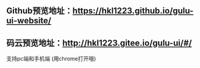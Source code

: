 ## Github预览地址：https://hkl1223.github.io/gulu-ui-website/
## 码云预览地址：http://hkl1223.gitee.io/gulu-ui/#/
支持pc端和手机端 (用chrome打开哦)
